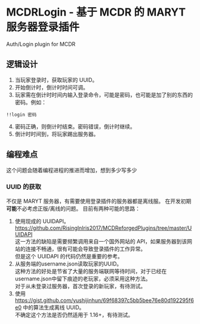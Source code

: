 # MCDRLogin - 基于 MCDR 的 MARYT 服务器登录插件
Auth/Login plugin for MCDR
## 逻辑设计
1. 当玩家登录时，获取玩家的 UUID。
2. 开始倒计时，倒计时时间可调。
3. 玩家需在倒计时时间内输入登录命令，可能是密码，也可能是加了别的东西的密码。例如：
```
!!login 密码
```

4. 密码正确，则倒计时结束。密码错误，倒计时继续。
5. 倒计时时间到，将玩家踢出服务器。
## 编程难点
这个问题会随着编程进程的推进而增加，想到多少写多少
### UUID 的获取
不仅是 MARYT 服务器，有需要使用登录插件的服务器都是离线服。
在开发初期**可能**不必考虑正版/离线的问题。
目前有两种可能的思路：
1. 使用现成的 UUIDAPI。
https://github.com/RisingInIris2017/MCDReforgedPlugins/tree/master/UUIDAPI
<br>这一方法的缺陷是需要频繁调用来自一个国外网站的 API，如果服务器到该网站的连接不畅通，很有可能会导致登录插件的工作异常。
<br>但是这个 UUIDAPI 的代码仍然是重要的参考。
2. 从服务端的username.json读取玩家的UUID。
<br>这种方法的好处是节省了大量的服务端联网等待时间，对于已经在username.json中留下痕迹的老玩家，必须采用这种方法。
<br>对于从未登录过服务器，首次登录的新玩家，有待测试。
3. 使用 https://gist.github.com/yushijinhun/69f68397c5bb5bee76e80d192295f6e0 中的算法生成离线 UUID。
<br>不确定这个方法是否仍然适用于 1.16+，有待测试。
